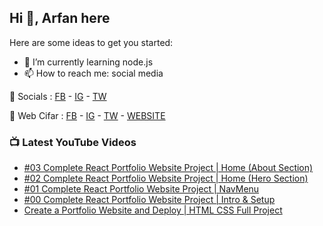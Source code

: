 ## Hi 👋, Arfan here

Here are some ideas to get you started: 
- 🌱 I’m currently learning node.js
- 📫 How to reach me: social media


🤙 Socials : [FB][FB] - [IG][IG] - [TW][TW]

🏦 Web Cifar : [FB][WCFB] - [IG][WCIG] - [TW][WCTW] - [WEBSITE][WCWebsite]


### 📺 Latest YouTube Videos
<!-- YOUTUBE:START -->
- [#03 Complete React Portfolio Website Project | Home (About Section)](https://www.youtube.com/watch?v=7HDR1OAw0Ts)
- [#02 Complete React Portfolio Website Project | Home (Hero Section)](https://www.youtube.com/watch?v=bJN34yW4lBI)
- [#01 Complete React Portfolio Website Project | NavMenu](https://www.youtube.com/watch?v=w8NSgfHfLug)
- [#00 Complete React Portfolio Website Project | Intro & Setup](https://www.youtube.com/watch?v=esC2k9z7w2U)
- [Create a Portfolio Website and Deploy |  HTML CSS Full Project](https://www.youtube.com/watch?v=78l05_nuDIg)
<!-- YOUTUBE:END -->

[FB]: http://facebook.com/fb.shaifarfan08
[IG]: http://instagram.com/shaifarfan08
[TW]: http://twitter.com/shaifarfan08
[WCFB]: http://facebook.com/webcifar
[WCIG]: http://instagram.com/web_cifar
[WCTW]: http://twitter.com/webcifar
[WCWebsite]: http://webcifar.com

